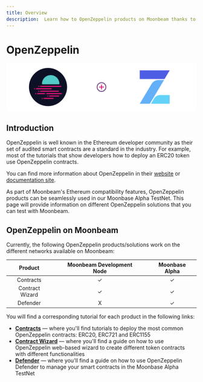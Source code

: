 ```yaml
---
title: Overview
description:  Learn how to OpenZeppelin products on Moonbeam thanks to its Ethereum compatibility features
---
```


# OpenZeppelin

![OpenZeppelin Banner](/images/openzeppelin/openzeppelin-banner.png)

## Introduction

OpenZeppelin is well known in the Ethereum developer community as their set of audited smart contracts are a standard in the industry. For example, most of the tutorials that show developers how to deploy an ERC20 token use OpenZeppelin contracts.

You can find more information about OpenZeppelin in their [website](https://openzeppelin.com/) or [documentation site](https://docs.openzeppelin.com/openzeppelin/).

As part of Moonbeam's Ethereum compatibility features, OpenZeppelin products can be seamlessly used in our Moonbase Alpha TestNet. This page will provide information on different OpenZeppelin solutions that you can test with Moonbeam.

## OpenZeppelin on Moonbeam

Currently, the following OpenZeppelin products/solutions work on the different networks available on Moonbeam:

|     Product     |     |  Moonbeam Development Node  |     |  Moonbase Alpha  |
| :-------------: | :-: | :-------------------------: | :-: | :--------------: |
|    Contracts    |     |              ✓              |     |         ✓       |
| Contract Wizard |     |              ✓              |     |         ✓       |
|    Defender     |     |              X              |     |         ✓        |

You will find a corresponding tutorial for each product in the following links:

 - [**Contracts**](/integrations/openzeppelin/contracts/) — where you'll find tutorials to deploy the most common OpenZeppelin contracts: ERC20, ERC721 and ERC1155
 - [**Contract Wizard**](/integrations/openzeppelin/wizard/) — where you'll find a guide on how to use OpenZeppelin web-based wizard to create different token contracts with different functionalities
 - [**Defender**](/integrations/openzeppelin/defender/) — where you'll find a guide on how to use OpenZeppelin Defender to manage your smart contracts in the Moonbase Alpha TestNet

